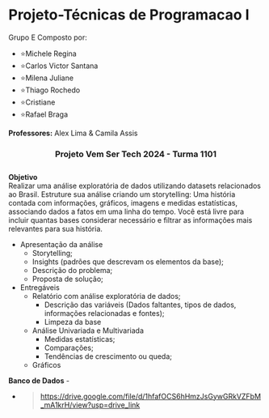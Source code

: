 # Projeto-Técnicas de Programacao I #
Grupo E 
Composto por: 
- <i class="fa fa-lightbulb"></i> :star:Michele Regina
- <i class="fa fa-lightbulb"></i> :star:Carlos Victor Santana
- <i class="fa fa-lightbulb"></i> :star:Milena Juliane
- <i class="fa fa-lightbulb"></i> :star:Thiago Rochedo
- <i class="fa fa-lightbulb"></i> :star:Cristiane
- <i class="fa fa-lightbulb"></i> :star:Rafael Braga

**Professores:**
<i class="fas fa-laptop"></i>
Alex Lima & Camila Assis <i class="fas fa-laptop"></i>



<center><h3>Projeto Vem Ser Tech 2024 - <DS> Turma 1101<h3></center>

**Objetivo**<br> Realizar uma análise exploratória de dados utilizando datasets relacionados ao Brasil. Estruture sua análise criando um storytelling: Uma história contada com informações, gráficos, imagens e medidas estatísticas, associando dados a fatos em uma linha do tempo. Você está livre para incluir quantas bases considerar necessário e filtrar as informações mais relevantes para sua história.  

 - Apresentação da análise
     - Storytelling; 
     - Insights (padrões que descrevam os elementos da base);
     - Descrição do problema;
     - Proposta de solução;
 - Entregáveis
     - Relatório com análise exploratória de dados;
         - Descrição das variáveis (Dados faltantes, tipos de dados, informações relacionadas e fontes);
         - Limpeza da base
     - Análise Univariada e Multivariada
         - Medidas estatísticas;
         - Comparações;
         - Tendências de crescimento ou queda;
     - Gráficos
  
  **Banco de Dados**
  -<i class="fas fa-database"></i>
 - > https://drive.google.com/file/d/1hfafOCS6hHmzJsGywGRkVZFbM_mA1krH/view?usp=drive_link
